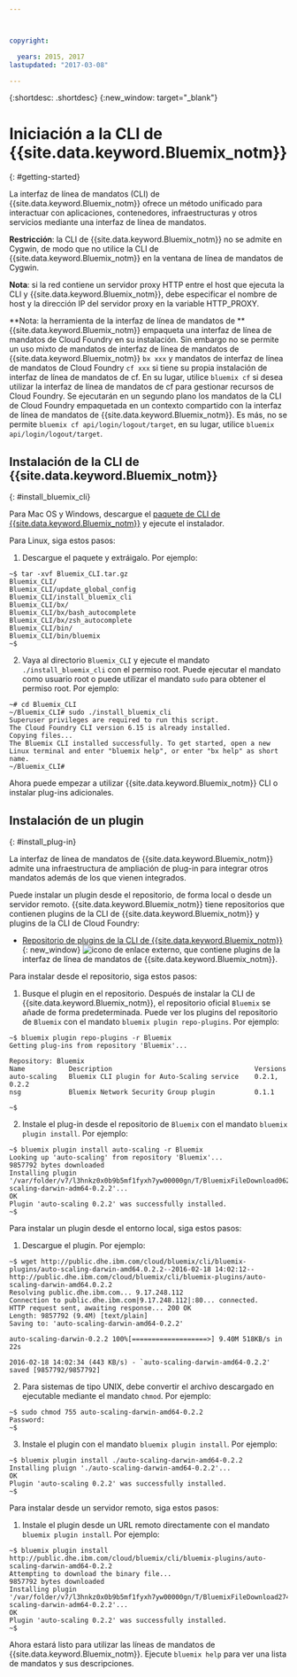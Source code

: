 ```yaml
---



copyright:

  years: 2015, 2017
lastupdated: "2017-03-08"

---
```



{:shortdesc: .shortdesc}
{:new_window: target="_blank"}

# Iniciación a la CLI de {{site.data.keyword.Bluemix_notm}}
{: #getting-started}

La interfaz de línea de mandatos (CLI) de {{site.data.keyword.Bluemix_notm}} ofrece un método unificado para interactuar con aplicaciones, contenedores, infraestructuras y otros servicios mediante una interfaz de línea de mandatos. 

**Restricción**: la CLI de {{site.data.keyword.Bluemix_notm}} no se admite en Cygwin, de modo que no utilice la CLI de {{site.data.keyword.Bluemix_notm}} en la ventana de línea de mandatos de Cygwin.

**Nota**: si la red contiene un servidor proxy HTTP entre el host que ejecuta la CLI y {{site.data.keyword.Bluemix_notm}}, debe especificar el nombre de host y la dirección IP del servidor proxy en la variable HTTP_PROXY.

**Nota: la herramienta de la interfaz de línea de mandatos de ** {{site.data.keyword.Bluemix_notm}} empaqueta una interfaz de línea de mandatos de Cloud Foundry en su instalación. Sin embargo no se permite un uso mixto de mandatos de interfaz de línea de mandatos de {{site.data.keyword.Bluemix_notm}} `bx xxx` y mandatos de interfaz de línea de mandatos de Cloud Foundry `cf xxx` si tiene su propia instalación de interfaz de línea de mandatos de cf. En su lugar, utilice `bluemix cf` si desea utilizar la interfaz de línea de mandatos de cf para gestionar recursos de Cloud Foundry. Se ejecutarán en un segundo plano los mandatos de la CLI de Cloud Foundry empaquetada en un contexto compartido con la interfaz de línea de mandatos de {{site.data.keyword.Bluemix_notm}}.  Es más, no se permite `bluemix cf api/login/logout/target`, en su lugar, utilice `bluemix api/login/logout/target`.

## Instalación de la CLI de {{site.data.keyword.Bluemix_notm}}
{: #install_bluemix_cli}


Para Mac OS y Windows, descargue el [paquete de CLI de {{site.data.keyword.Bluemix_notm}}](/docs/cli/index.html#downloads) y ejecute el instalador.

Para Linux, siga estos pasos:

  1. Descargue el paquete y extráigalo. Por ejemplo:

  ```
  ~$ tar -xvf Bluemix_CLI.tar.gz
  Bluemix_CLI/
  Bluemix_CLI/update_global_config
  Bluemix_CLI/install_bluemix_cli
  Bluemix_CLI/bx/
  Bluemix_CLI/bx/bash_autocomplete
  Bluemix_CLI/bx/zsh_autocomplete
  Bluemix_CLI/bin/
  Bluemix_CLI/bin/bluemix
  ~$
  ```

  2. Vaya al directorio `Bluemix_CLI` y ejecute el mandato `./install_bluemix_cli` con el permiso root. Puede ejecutar el mandato como usuario root o puede utilizar el mandato `sudo` para obtener el permiso root. Por ejemplo:

  ```
  ~# cd Bluemix_CLI
  ~/Bluemix_CLI# sudo ./install_bluemix_cli
  Superuser privileges are required to run this script.
  The Cloud Foundry CLI version 6.15 is already installed.
  Copying files...
  The Bluemix CLI installed successfully. To get started, open a new Linux terminal and enter "bluemix help", or enter "bx help" as short name.
  ~/Bluemix_CLI#
  ```

Ahora puede empezar a utilizar {{site.data.keyword.Bluemix_notm}} CLI o instalar plug-ins adicionales.

## Instalación de un plugin
{: #install_plug-in}

La interfaz de línea de mandatos de {{site.data.keyword.Bluemix_notm}} admite una infraestructura de ampliación de plug-in para integrar otros mandatos además de los que vienen integrados.


Puede instalar un plugin desde el repositorio, de forma local o desde un servidor remoto. {{site.data.keyword.Bluemix_notm}} tiene repositorios que contienen plugins de la CLI de {{site.data.keyword.Bluemix_notm}} y plugins de la CLI de Cloud Foundry:

   * [Repositorio de plugins de la CLI de {{site.data.keyword.Bluemix_notm}}](http://clis.ng.bluemix.net/ui/repository.html#bluemix-plugins){: new_window} ![icono de enlace externo](../../../icons/launch-glyph.svg), que contiene plugins de la interfaz de línea de mandatos de {{site.data.keyword.Bluemix_notm}}.

Para instalar desde el repositorio, siga estos pasos:

  1. Busque el plugin en el repositorio. Después de instalar la CLI de {{site.data.keyword.Bluemix_notm}}, el repositorio oficial `Bluemix` se añade de forma predeterminada. Puede ver los plugins del repositorio de `Bluemix` con el mandato `bluemix plugin repo-plugins`. Por ejemplo:

  ```
  ~$ bluemix plugin repo-plugins -r Bluemix
  Getting plug-ins from repository 'Bluemix'...

  Repository: Bluemix
  Name           Description                                    Versions
  auto-scaling   Bluemix CLI plugin for Auto-Scaling service    0.2.1, 0.2.2
  nsg            Bluemix Network Security Group plugin          0.1.1

  ~$
  ```

  2. Instale el plug-in desde el repositorio de `Bluemix` con el mandato `bluemix plugin install`. Por ejemplo:

  ```
  ~$ bluemix plugin install auto-scaling -r Bluemix
  Looking up 'auto-scaling' from repository 'Bluemix'...
  9857792 bytes downloaded
  Installing plugin '/var/folder/v7/l3hnkz0x0b9b5mf1fyxh7yw00000gn/T/BluemixFileDownload062468676/auto-scaling-darwin-adm64-0.2.2'...
  OK
  Plugin 'auto-scaling 0.2.2' was successfully installed.
  ~$
  ```


Para instalar un plugin desde el entorno local, siga estos pasos:

  1. Descargue el plugin. Por ejemplo:

  ```
  ~$ wget http://public.dhe.ibm.com/cloud/bluemix/cli/bluemix-plugins/auto-scaling-darwin-amd64.0.2.2--2016-02-18 14:02:12-- http://public.dhe.ibm.com/cloud/bluemix/cli/bluemix-plugins/auto-scaling-darwin-amd64.0.2.2
  Resolving public.dhe.ibm.com... 9.17.248.112
  Connection to public.dhe.ibm.com|9.17.248.112|:80... connected.
  HTTP request sent, awaiting response... 200 OK
  Length: 9857792 (9.4M) [text/plain]
  Saving to: 'auto-scaling-darwin-amd64-0.2.2'

  auto-scaling-darwin-0.2.2 100%[===================>] 9.40M 518KB/s in 22s

  2016-02-18 14:02:34 (443 KB/s) - `auto-scaling-darwin-amd64-0.2.2' saved [9857792/9857792]
  ```

  2. Para sistemas de tipo UNIX, debe convertir el archivo descargado en ejecutable mediante el mandato `chmod`. Por ejemplo:

  ```
  ~$ sudo chmod 755 auto-scaling-darwin-amd64-0.2.2
  Password:
  ~$
  ```

  3. Instale el plugin con el mandato `bluemix plugin install`. Por ejemplo:

  ```
  ~$ bluemix plugin install ./auto-scaling-darwin-amd64-0.2.2
  Installing pluign './auto-scaling-darwin-amd64-0.2.2'...
  OK
  Plugin 'auto-scaling 0.2.2' was successfully installed.
  ~$
  ```

Para instalar desde un servidor remoto, siga estos pasos:

  1. Instale el plugin desde un URL remoto directamente con el mandato `bluemix plugin install`. Por ejemplo:

  ```
  ~$ bluemix plugin install http://public.dhe.ibm.com/cloud/bluemix/cli/bluemix-plugins/auto-scaling-darwin-amd64-0.2.2
  Attempting to download the binary file...
  9857792 bytes downloaded
  Installing plugin '/var/folder/v7/l3hnkz0x0b9b5mf1fyxh7yw00000gn/T/BluemixFileDownload274645142/auto-scaling-darwin-adm64-0.2.2'...
  OK
  Plugin 'auto-scaling 0.2.2' was successfully installed.
  ~$
  ```


Ahora estará listo para utilizar las líneas de mandatos de {{site.data.keyword.Bluemix_notm}}. Ejecute `bluemix help` para ver una lista de mandatos y sus descripciones. 
